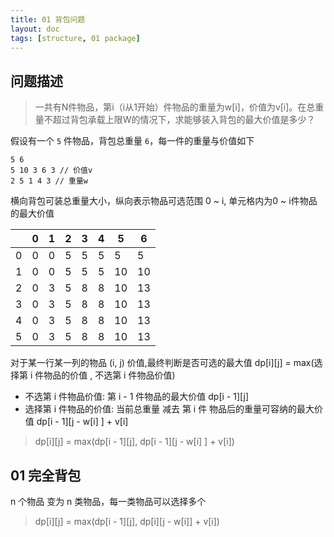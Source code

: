 ```yaml
---
title: 01 背包问题
layout: doc
tags: [structure, 01 package]
---
```


## 问题描述

> 一共有N件物品，第i（i从1开始）件物品的重量为w[i]，价值为v[i]。在总重量不超过背包承载上限W的情况下，求能够装入背包的最大价值是多少？

假设有一个 `5` 件物品，背包总重量 `6`，每一件的重量与价值如下

```text
5 6
5 10 3 6 3 // 价值v
2 5 1 4 3 // 重量w
```
横向背包可装总重量大小，纵向表示物品可选范围 0 ~ i, 单元格内为0 ~ i件物品的最大价值

|     | 0   | 1   | 2   | 3   | 4   | 5   | 6   |
| --- | --- | --- | --- | --- | --- | --- | --- |
| 0   | 0   | 0   | 5   | 5   | 5   | 5   | 5   |
| 1   | 0   | 0   | 5   | 5   | 5   | 10  | 10  |
| 2   | 0   | 3   | 5   | 8   | 8   | 10  | 13  |
| 3   | 0   | 3   | 5   | 8   | 8   | 10  | 13  |
| 4   | 0   | 3   | 5   | 8   | 8   | 10  | 13  |
| 5   | 0   | 3   | 5   | 8   | 8   | 10  | 13  |

对于某一行某一列的物品 (i, j) 价值,最终判断是否可选的最大值 dp[i][j] = max(选择第 i 件物品的价值 , 不选第 i 件物品价值)
* 不选第 i 件物品价值: 第 i - 1 件物品的最大价值 dp[i - 1][j]
* 选择第 i 件物品的价值: 当前总重量 减去 第 i 件 物品后的重量可容纳的最大价值 dp[i - 1][j - w[i] ] + v[i]

> dp[i][j] = max(dp[i - 1][j], dp[i - 1][j - w[i] ] + v[i])

## 01 完全背包
n 个物品 变为 n 类物品，每一类物品可以选择多个
> dp[i][j] = max(dp[i - 1][j], dp[i][j - w[i]] + v[i])
